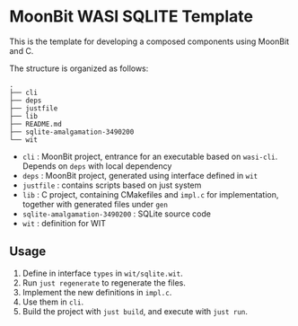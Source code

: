 # MoonBit WASI SQLITE Template

This is the template for developing a composed components using MoonBit and C.

The structure is organized as follows:

```
.
├── cli
├── deps
├── justfile
├── lib
├── README.md
├── sqlite-amalgamation-3490200
└── wit
```

- `cli` : MoonBit project, entrance for an executable based on `wasi-cli`. Depends on `deps` with local dependency
- `deps` : MoonBit project, generated using interface defined in `wit`
- `justfile` : contains scripts based on just system
- `lib` : C project, containing CMakefiles and `impl.c` for implementation, together with generated files under `gen`
- `sqlite-amalgamation-3490200` : SQLite source code
- `wit` : definition for WIT

## Usage

1. Define in interface `types` in `wit/sqlite.wit`. 
2. Run `just regenerate` to regenerate the files.
3. Implement the new definitions in `impl.c`.
4. Use them in `cli`.
5. Build the project with `just build`, and execute with `just run`.